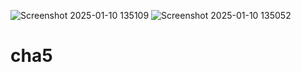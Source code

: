![Screenshot 2025-01-10 135109](https://github.com/user-attachments/assets/39bd81e6-9357-4a56-9bb4-0f774edd9125)
![Screenshot 2025-01-10 135052](https://github.com/user-attachments/assets/674c6de5-b0d8-4aed-94f6-2723a66c546a)
# cha5
